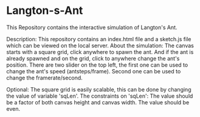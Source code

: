 # Langton-s-Ant
This Repository contains the interactive simulation of Langton's Ant.

Description:
This repository contains an index.html file and a sketch.js file which can be viewed on the local server.
About the simulation:
The canvas starts with a square grid, click anywhere to spawn the ant. And if the ant is already spawned and on the grid, click to anywhere change the ant's position.
There are two slider on the top left, the first one can be used to change the ant's speed (antsteps/frame). Second one can be used to change the framerate/second.

Optional:
The square grid is easily scalable, this can be done by changing the value of variable 'sqLen'. The constraints on 'sqLen': The value should be a factor of both canvas height and canvas width. The value should be even.
